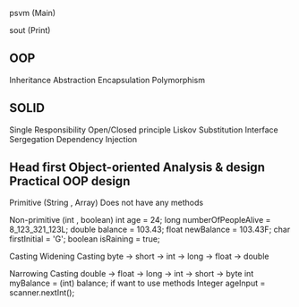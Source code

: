 psvm (Main)

sout (Print)




OOP
--------------
Inheritance
Abstraction
Encapsulation
Polymorphism

SOLID
------------
Single Responsibility
Open/Closed principle
Liskov Substitution
Interface Sergegation
Dependency Injection



Head first
Object-oriented Analysis & design
Practical OOP design
------------------------------------


Primitive  (String , Array)
  Does not have any methods

Non-primitive (int , boolean)
int age = 24;
long numberOfPeopleAlive = 8_123_321_123L;
double balance = 103.43;
float newBalance = 103.43F;
char firstInitial = 'G';
boolean isRaining = true;




Casting
Widening Casting
byte -> short -> int -> long -> float -> double


Narrowing Casting
double -> float -> long -> int -> short -> byte
int myBalance = (int) balance;
if want to use methods        Integer ageInput = scanner.nextInt();
